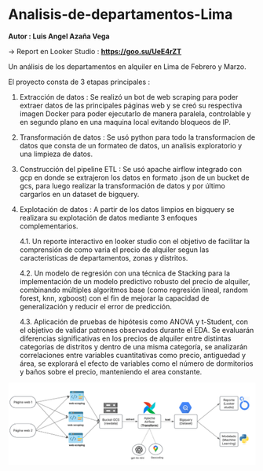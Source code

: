 # Analisis-de-departamentos-Lima

**Autor : Luis Angel Azaña Vega**


-> Report en Looker Studio : 
**https://goo.su/UeE4rZT**

Un análisis de los departamentos en alquiler en Lima de Febrero y Marzo.

El proyecto consta de 3 etapas principales :

1. Extracción de datos : Se realizó un bot de web scraping para poder extraer datos de las principales páginas web y se creó su respectiva imagen Docker para poder ejecutarlo de manera paralela, controlable y en segundo plano en una maquina local evitando bloqueos de IP.

2. Transformación de datos : Se usó python para todo la transformacion de datos que consta de un formateo de datos, un analisis exploratorio y una limpieza de datos.

3. Construcción del pipeline ETL : Se usó apache airflow integrado con gcp en donde se extrajeron los datos en formato .json de un bucket de gcs, para luego realizar la transformación de datos y por último cargarlos en un dataset de bigquery.

4. Explotación de datos : A partir de los datos limpios en bigquery se realizara su explotación de datos mediante 3 enfoques complementarios.

    4.1. Un reporte interactivo en looker studio con el objetivo de facilitar la comprensión de como varia el precio de alquiler segun las caracteristicas de departamentos, zonas y distritos.

    4.2. Un modelo de regresión con una técnica de Stacking para la implementación de un modelo predictivo robusto del precio de alquiler, combinando múltiples algoritmos base (como regresión lineal, random forest, knn, xgboost) con el fin de mejorar la capacidad de generalización y reducir el error de predicción.

    4.3. Aplicación de pruebas de hipótesis como ANOVA y t-Student, con el objetivo de validar patrones observados durante el EDA. Se evaluarán diferencias significativas en los precios de alquiler entre distintas categorías de distritos y dentro de una misma categoría, se analizarán correlaciones entre variables cuantitativas como precio, antiguedad y área, se explorará el efecto de variables como el número de dormitorios y baños sobre el precio, manteniendo el area constante.


![alt text](pipeline.PNG)


